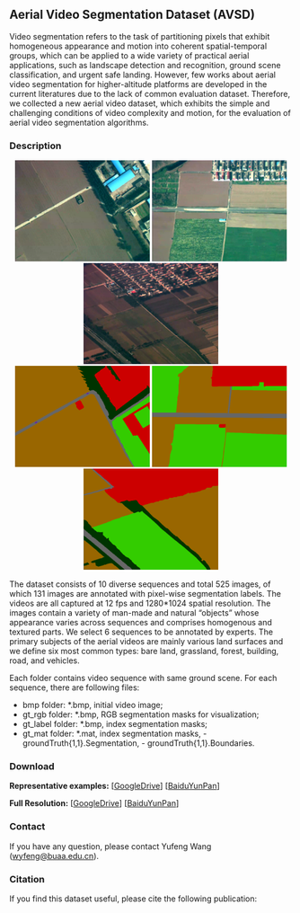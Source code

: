 ## Aerial Video Segmentation Dataset (AVSD)

  Video segmentation refers to the task of partitioning pixels that exhibit homogeneous appearance and motion into coherent spatial-temporal groups, which can be applied to a wide variety of practical aerial applications, such as landscape detection and recognition, ground scene classification, and urgent safe landing. However, few works about aerial video segmentation for higher-altitude platforms are developed in the current literatures due to the lack of common evaluation dataset. Therefore, we collected a new aerial video dataset, which exhibits the simple and challenging conditions of video complexity and motion, for the evaluation of aerial video segmentation algorithms.

### Description
<div align=center>
<img src="https://raw.githubusercontent.com/wyfeng1020/AVSD/master/examples/ImgData_0351.bmp" width = "240" height = "180" alt="ImgData_0351">
<img src="https://raw.githubusercontent.com/wyfeng1020/AVSD/master/examples/ImgData_1702.bmp" width = "240" height = "180" alt="ImgData_1702">
<img src="https://raw.githubusercontent.com/wyfeng1020/AVSD/master/examples/ImgData_4006.bmp" width = "240" height = "180" alt="ImgData_4006">  
</div>
<div align=center>
<img src="https://raw.githubusercontent.com/wyfeng1020/AVSD/master/examples/ImgData_0351_gt.bmp" width = "240" height = "180" alt="ImgData_0351_gt">
<img src="https://raw.githubusercontent.com/wyfeng1020/AVSD/master/examples/ImgData_1702_gt.bmp" width = "240" height = "180" alt="ImgData_1702_gt">
<img src="https://raw.githubusercontent.com/wyfeng1020/AVSD/master/examples/ImgData_4006_gt.bmp" width = "240" height = "180" alt="ImgData_4006_gt">
</div>

  The dataset consists of 10 diverse sequences and total 525 images, of which 131 images are annotated with pixel-wise segmentation labels. The videos are all captured at 12 fps and 1280*1024 spatial resolution. The images contain a variety of man-made and natural “objects” whose appearance varies across sequences and comprises homogenous and textured parts. We select 6 sequences to be annotated by experts. The primary subjects of the aerial videos are mainly various land surfaces and we define six most common types: bare land, grassland, forest, building, road, and vehicles.

  Each folder contains video sequence with same ground scene. For each sequence, there are following files:
  - bmp folder: *.bmp, initial video image;
  - gt_rgb folder: *.bmp, RGB segmentation masks for visualization;
  - gt_label folder: *.bmp, index segmentation masks;
  - gt_mat folder: *.mat, index segmentation masks, 
                   - groundTruth{1,1}.Segmentation,
                   - groundTruth{1,1}.Boundaries.

### Download
**Representative examples:** [[GoogleDrive](https://drive.google.com/open?id=1GnCoeg-qwfJgLCXCFCAXhjfx7cY2RGvb)]       [[BaiduYunPan](https://pan.baidu.com/s/1yC1ggKRJD0WjmlzY1OcQVw)]

**Full Resolution:** [[GoogleDrive](https://drive.google.com/open?id=1SqkaDPmGxs5YzKSZBHlDszaFMQZkVaJd)]       [[BaiduYunPan](https://pan.baidu.com/s/1gx6BGTEpPFgb4M8Hck8L8A)]

### Contact
  If you have any question, please contact Yufeng Wang (wyfeng@buaa.edu.cn).

### Citation
  If you find this dataset useful, please cite the following publication:
